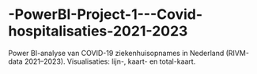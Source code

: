 # -PowerBI-Project-1---Covid-hospitalisaties-2021-2023
Power BI-analyse van COVID-19 ziekenhuisopnames in Nederland (RIVM-data 2021–2023). Visualisaties: lijn-, kaart- en total-kaart.
